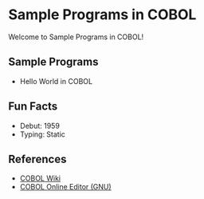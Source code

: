 # Sample Programs in COBOL

Welcome to Sample Programs in COBOL!

## Sample Programs

- Hello World in COBOL

## Fun Facts

- Debut: 1959
- Typing: Static

## References

- [COBOL Wiki](https://en.wikipedia.org/wiki/COBOL)
- [COBOL Online Editor (GNU)](https://www.jdoodle.com/execute-cobol-online)
